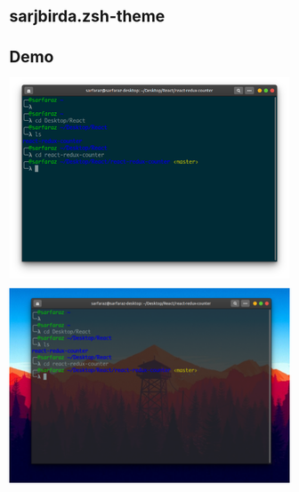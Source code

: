 # sarjbirda.zsh-theme

# Demo
![themeDemo1](https://github.com/programworld999/sarjbirda.zsh-theme/blob/master/Screenshot%20from%202020-05-31%2001-54-33.png)

![themeDemo2](https://github.com/programworld999/sarjbirda.zsh-theme/blob/master/Screenshot%20from%202020-05-31%2001-56-38.png)
